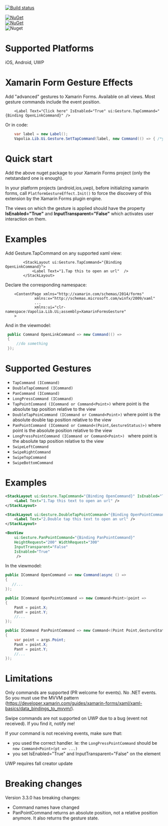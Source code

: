 [![Build status](https://ci.appveyor.com/api/projects/status/8t8m8n0do3p0304n?svg=true)](https://ci.appveyor.com/project/softlion/xamarinformsgesture)

[![NuGet](https://img.shields.io/nuget/v/Vapolia.XamarinFormsGesture.svg?style=for-the-badge)](https://www.nuget.org/packages/Vapolia.XamarinFormsGesture/)  
[![NuGet](https://img.shields.io/nuget/vpre/Vapolia.XamarinFormsGesture.svg?style=for-the-badge)](https://www.nuget.org/packages/Vapolia.XamarinFormsGesture/)  
![Nuget](https://img.shields.io/nuget/dt/Vapolia.XamarinFormsGesture)

# Supported Platforms

iOS, Android, UWP

# Xamarin Form Gesture Effects

Add "advanced" gestures to Xamarin Forms. Available on all views.
Most gesture commands include the event position.

```xaml
    <Label Text="Click here" IsEnabled="True" ui:Gesture.TapCommand="{Binding OpenLinkCommand}" />
```
Or in code:
```csharp
    var label = new Label();
    Vapolia.Lib.Ui.Gesture.SetTapCommand(label, new Command(() => { /*your code*/ }));
```

# Quick start
Add the above nuget package to your Xamarin Forms project (only the netstandard one is enough).

In your platform projects (android,ios,uwp), before initializing xamarin forms, call `PlatformGestureEffect.Init()` to force the discovery of this extension by the Xamarin Forms plugin engine.

The views on which the gesture is applied should have the property **IsEnabled="True"** and **InputTransparent="False"** which activates user interaction on them.

# Examples

Add Gesture.TapCommand on any supported xaml view:
```xaml
        <StackLayout ui:Gesture.TapCommand="{Binding OpenLinkCommand}">
            <Label Text="1.Tap this to open an url"  />
        </StackLayout>
```
Declare the corresponding namespace:
```xaml
    <ContentPage xmlns="http://xamarin.com/schemas/2014/forms"
             xmlns:x="http://schemas.microsoft.com/winfx/2009/xaml"
             ...
             xmlns:ui="clr-namespace:Vapolia.Lib.Ui;assembly=XamarinFormsGesture"
    >
```
And in the viewmodel:
   ```csharp     
    public Command OpenLinkCommand => new Command(() =>
    {
        //do something
    });
```
# Supported Gestures

 *  `TapCommand (ICommand)`
 *  `DoubleTapCommand (ICommand)`
 *  `PanCommand (ICommand)`
 *  `LongPressCommand (ICommand)`
 *  `TapPointCommand (ICommand or Command<Point>)` where point is the absolute tap position relative to the view
 *  `DoubleTapPoinCommand (ICommand or Command<Point>)` where point is the absolute double tap position relative to the view
 *  `PanPointCommand (ICommand or Command<(Point,GestureStatus)>)` where point is the absolute position relative to the view
 *  `LongPressPointCommand (ICommand or Command<Point>) ` where point is the absolute tap position relative to the view
 *  `SwipeLeftCommand`
 *  `SwipeRightCommand`
 *  `SwipeTopCommand`
 *  `SwipeBottomCommand`
 
# Examples

```xml
<StackLayout ui:Gesture.TapCommand="{Binding OpenCommand}" IsEnabled="True">
    <Label Text="1.Tap this text to open an url" />
</StackLayout>

<StackLayout ui:Gesture.DoubleTapPointCommand="{Binding OpenPointCommand}" IsEnabled="True">
    <Label Text="2.Double tap this text to open an url" />
</StackLayout>

<BoxView
    ui:Gesture.PanPointCommand="{Binding PanPointCommand}"
    HeightRequest="200" WidthRequest="300"
    InputTransparent="False"
    IsEnabled="True"
     />
```

In the viewmodel:

```csharp
public ICommand OpenCommand => new Command(async () =>
{
   //...
});

public ICommand OpenPointCommand => new Command<Point>(point =>
{
    PanX = point.X;
    PanY = point.Y;
    //...
});

public ICommand PanPointCommand => new Command<(Point Point,GestureStatus Status)>(args =>
{
    var point = args.Point;
    PanX = point.X;
    PanY = point.Y;
    //...
});

``` 
        

# Limitations

Only commands are supported (PR welcome for events). No .NET events. 
So you must use the MVVM pattern (https://developer.xamarin.com/guides/xamarin-forms/xaml/xaml-basics/data_bindings_to_mvvm/).

Swipe commands are not supported on UWP due to a bug (event not received). If you find it, notify me!

If your command is not receiving events, make sure that:
- you used the correct handler. Ie: the `LongPressPointCommand` should be `new Command<Point>(pt => ...)`
- you set IsEnabled="True" and InputTransparent="False" on the element

UWP requires fall creator update  

# Breaking changes

Version 3.3.0 has breaking changes:  
- Command names have changed
- PanPointCommand returns an absolute position, not a relative position anymore. It also returns the gesture state.
